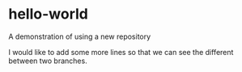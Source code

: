 # hello-world
A demonstration of using a new repository

I would like to add some more lines so that we can see the different between two branches.
